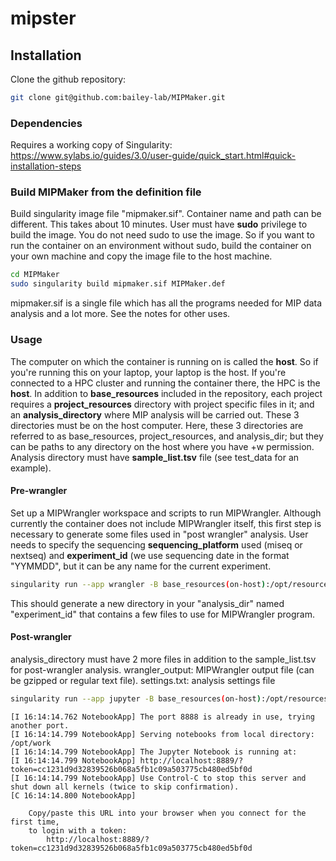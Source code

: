 mipster
=========
## Installation
Clone the github repository:
```bash
git clone git@github.com:bailey-lab/MIPMaker.git
```
### Dependencies
Requires a working copy of Singularity: https://www.sylabs.io/guides/3.0/user-guide/quick_start.html#quick-installation-steps
### Build MIPMaker from the definition file 
Build singularity image file "mipmaker.sif". Container name and path can be different.
This takes  about 10 minutes.
User must have **sudo** privilege to build the image. You do not need sudo to use the image. So if you want to run the container on an environment without sudo, build the container on your own machine and copy the image file to the host machine.
```bash
cd MIPMaker
sudo singularity build mipmaker.sif MIPMaker.def
```
mipmaker.sif is a single file which has all the programs needed for MIP data analysis and a lot more. See the notes for other uses.
### Usage
The computer on which the container is running on is called the **host**. So if you're running this on your laptop, your laptop is the host. If you're connected to a HPC cluster and running the container there, the HPC is the **host**. 
In addition to **base_resources** included in the repository, each project requires a **project_resources** directory with project specific files in it; and an **analysis_directory** where MIP analysis will be carried out. These 3 directories must be on the host computer. Here, these 3 directories are referred to as base_resources, project_resources, and analysis_dir; but they can be paths to any directory on the host where you have +w permission.
Analysis directory must have **sample_list.tsv** file (see test_data for an example).
#### Pre-wrangler
Set up a MIPWrangler workspace and scripts to run MIPWrangler. Although currently the container does not include MIPWrangler itself, this  first step is necessary to generate some files used in "post wrangler" analysis. User needs to specify the sequencing **sequencing_platform** used (miseq or nextseq) and **experiment_id** (we use sequencing date in the format "YYMMDD", but it can be any name for the current experiment.
```bash
singularity run --app wrangler -B base_resources(on-host):/opt/resources -B project_resources(on-host):/opt/project_resources -B analysis_dir(on-host):/opt/work mipmaker.sif sequencing_platform experiment_id
```
This should generate a new directory in your "analysis_dir" named "experiment_id" that contains a few files to use for MIPWrangler program.
#### Post-wrangler
analysis_directory must have 2 more files in addition to the sample_list.tsv for post-wrangler analysis.
wrangler_output: MIPWrangler output file (can be gzipped or regular text file).
settings.txt: analysis settings file
```bash
singularity run --app jupyter -B base_resources(on-host):/opt/resources -B project_resources(on-host):/opt/project_resources -B analysis_dir(on-host):/opt/work mipmaker.sif
```
```
[I 16:14:14.762 NotebookApp] The port 8888 is already in use, trying another port.
[I 16:14:14.799 NotebookApp] Serving notebooks from local directory: /opt/work
[I 16:14:14.799 NotebookApp] The Jupyter Notebook is running at:
[I 16:14:14.799 NotebookApp] http://localhost:8889/?token=cc1231d9d32839526b068a5fb1c09a503775cb480ed5bf0d
[I 16:14:14.799 NotebookApp] Use Control-C to stop this server and shut down all kernels (twice to skip confirmation).
[C 16:14:14.800 NotebookApp] 
    
    Copy/paste this URL into your browser when you connect for the first time,
    to login with a token:
        http://localhost:8889/?token=cc1231d9d32839526b068a5fb1c09a503775cb480ed5bf0d
```
